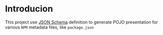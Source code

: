 # Introducion
This project use [JSON Schema](http://json-schema.org/) definition to generate POJO presentation for various `NPM` metadata files, like `package.json`
